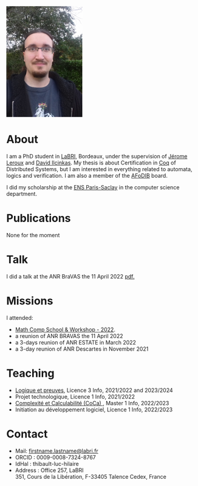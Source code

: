 
<img src="/images/20211020_091204.jpg" alt="avatar" width="200"/>

# About

I am a PhD student in [LaBRI](https://www.labri.fr/), Bordeaux, under the supervision of [Jérome Leroux](https://www.labri.fr/perso/leroux/) and [David Ilcinkas](https://www.labri.fr/perso/ilcinkas/). My thesis is about Certification in [Coq](https://coq.inria.fr/) of Distributed Systems, but I am interested in everything related to automata, logics and verification.
I am also a member of the [AFoDIB](https://afodib.labri.fr/) board.

I did my scholarship at the [ENS Paris-Saclay](https://ens-paris-saclay.fr/) in the computer science department.

# Publications

None for the moment

# Talk

I did a talk at the ANR BraVAS the 11 April 2022 <a href="/Talks/Presentation_BRAVASS.pdf">pdf.</a>

# Missions

I attended:
- [Math Comp School & Workshop - 2022](https://mathcomp-schools.gitlabpages.inria.fr/2022-12-school/).
-  a reunion of ANR BRAVAS the 11 April 2022
-  a 3-days reunion of ANR ESTATE in March 2022
-  a 3-day reunion of ANR Descartes in November 2021



# Teaching

- [Logique et preuves](https://www.u-bordeaux.fr/formation/2021/PRLIIN_110/informatique/enseignement/FRUAI0333298FCOEN_2553/logique-et-preuve), Licence 3 Info, 2021/2022 and 2023/2024
- Projet technologique, Licence 1 Info, 2021/2022
- [Complexité et Calculabilité (CoCa) ](https://www.labri.fr/perso/anca/MC.html), Master 1 Info, 2022/2023
- Initiation au développement logiciel, Licence 1 Info, 2022/2023

# Contact

- Mail: firstname.lastname@labri.fr
- ORCID : 0009-0008-7324-8767
- IdHal : thibault-luc-hilaire
- Address : Office 257, LaBRI  
351, Cours de la Libération, F-33405 Talence Cedex, France
